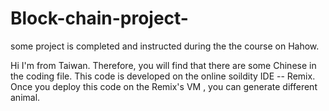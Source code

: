 # Block-chain-project-
some project is completed and instructed during the the course on Hahow.

Hi I'm from Taiwan. Therefore, you will find that there are some Chinese in the coding file. 
This code is developed on the online soildity IDE -- Remix. Once you deploy this code on the Remix's VM , you can generate different animal. 

